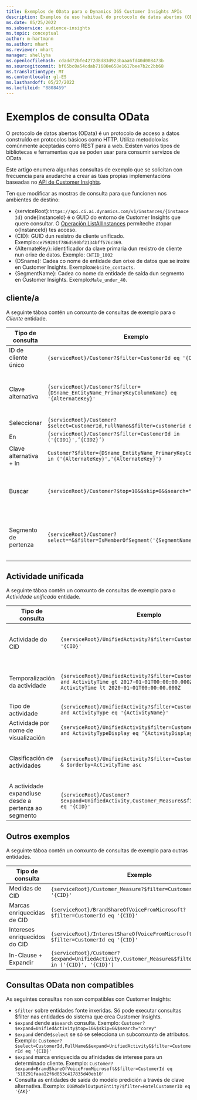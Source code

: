 ```yaml
---
title: Exemplos de OData para o Dynamics 365 Customer Insights APIs
description: Exemplos de uso habitual do protocolo de datos abertos (OData) para consultar as API de Customer Insights para revisar datos.
ms.date: 05/25/2022
ms.subservice: audience-insights
ms.topic: conceptual
author: m-hartmann
ms.author: mhart
ms.reviewer: mhart
manager: shellyha
ms.openlocfilehash: cdadd72bfe4272d8d83d923baaa6fd40d008473b
ms.sourcegitcommit: bf65bc0a54cdab71680e658e1617bee7b2c2bb68
ms.translationtype: MT
ms.contentlocale: gl-ES
ms.lasthandoff: 05/27/2022
ms.locfileid: "8808459"
---
```

# <a name="odata-query-examples"></a>Exemplos de consulta OData

O protocolo de datos abertos (OData) é un protocolo de acceso a datos construído en protocolos básicos como HTTP. Utiliza metodoloxías comúnmente aceptadas como REST para a web. Existen varios tipos de bibliotecas e ferramentas que se poden usar para consumir servizos de OData.

Este artigo enumera algunhas consultas de exemplo que se solicitan con frecuencia para axudarche a crear as túas propias implementacións baseadas no [API de Customer Insights](apis.md).

Ten que modificar as mostras de consulta para que funcionen nos ambientes de destino: 

- {serviceRoot}:`https://api.ci.ai.dynamics.com/v1/instances/{instanceId}` onde{instanceId} é o GUID do entorno de Customer Insights que quere consultar. O [Operación ListAllInstances](https://developer.ci.ai.dynamics.com/api-details#api=CustomerInsights&operation=Get-all-instances) permíteche atopar o{InstanceId} tes acceso.
- {CID}: GUID dun rexistro de cliente unificado. Exemplo:`ce759201f786d590bf2134bff576c369`.
- {AlternateKey}: identificador da clave primaria dun rexistro de cliente nun orixe de datos. Exemplo: `CNTID_1002`
- {DSname}: Cadea co nome de entidade dun orixe de datos que se inxire en Customer Insights. Exemplo:`Website_contacts`.
- {SegmentName}: Cadea co nome da entidade de saída dun segmento en Customer Insights. Exemplo:`Male_under_40`.

## <a name="customer"></a>cliente/a

A seguinte táboa contén un conxunto de consultas de exemplo para o *Cliente* entidade.

|Tipo de consulta |Exemplo  | Nota  |
|---------|---------|---------|
|ID de cliente único     | `{serviceRoot}/Customer?$filter=CustomerId eq '{CID}'`          |  |
|Clave alternativa    | `{serviceRoot}/Customer?$filter={DSname_EntityName_PrimaryKeyColumnName} eq '{AlternateKey}'`         |  As claves alternativas persisten na entidade cliente unificada       |
|Seleccionar   | `{serviceRoot}/Customer?$select=CustomerId,FullName&$filter=customerid eq '1'`        |         |
|En    | `{serviceRoot}/Customer?$filter=CustomerId in ('{CID1}',’{CID2}’)`        |         |
|Clave alternativa + In   | `Customer?$filter={DSname_EntityName_PrimaryKeyColumnName} in ('{AlternateKey}','{AlternateKey}')`         |         |
|Buscar  | `{serviceRoot}/Customer?$top=10&$skip=0&$search="string"`        |   Devolve os 10 primeiros resultados para unha cadea de busca      |
|Segmento de pertenza  | `{serviceRoot}/Customer?select=*&$filter=IsMemberOfSegment('{SegmentName}')&$top=10`     | Devolve un número predefinido de filas da entidade de segmentación.      |

## <a name="unified-activity"></a>Actividade unificada

A seguinte táboa contén un conxunto de consultas de exemplo para o *Actividade unificada* entidade.

|Tipo de consulta |Exemplo  | Nota  |
|---------|---------|---------|
|Actividade do CID     | `{serviceRoot}/UnifiedActivity?$filter=CustomerId eq '{CID}'`          | Lista actividades dun perfil de cliente específico |
|Temporalización da actividade    | `{serviceRoot}/UnifiedActivity?$filter=CustomerId eq '{CID}' and ActivityTime gt 2017-01-01T00:00:00.000Z and ActivityTime lt 2020-01-01T00:00:00.000Z`     |  Actividades dun perfil de cliente nun marco temporal       |
|Tipo de actividade    |   `{serviceRoot}/UnifiedActivity?$filter=CustomerId eq '{CID}' and ActivityType eq '{ActivityName}'`        |         |
|Actividade por nome de visualización     | `{serviceRoot}/UnifiedActivity$filter=CustomerId eq ‘{CID}’ and ActivityTypeDisplay eq ‘{ActivityDisplayName}’`        | |
|Clasificación de actividades    | `{serviceRoot}/UnifiedActivity?$filter=CustomerId eq ‘{CID}’ & $orderby=ActivityTime asc`     |  Ordenar as actividades ascendentes ou descendentes       |
|A actividade expandiuse desde a pertenza ao segmento  |   `{serviceRoot}/Customer?$expand=UnifiedActivity,Customer_Measure&$filter=CustomerId eq '{CID}'`     |         |

## <a name="other-examples"></a>Outros exemplos

A seguinte táboa contén un conxunto de consultas de exemplo para outras entidades.

|Tipo de consulta |Exemplo  | Nota  |
|---------|---------|---------|
|Medidas de CID    | `{serviceRoot}/Customer_Measure?$filter=CustomerId eq '{CID}'`          |  |
|Marcas enriquecidas de CID    | `{serviceRoot}/BrandShareOfVoiceFromMicrosoft?$filter=CustomerId eq '{CID}'`  |       |
|Intereses enriquecidos do CID    |   `{serviceRoot}/InterestShareOfVoiceFromMicrosoft?$filter=CustomerId eq '{CID}'`       |         |
|In-Clause + Expandir     | `{serviceRoot}/Customer?$expand=UnifiedActivity,Customer_Measure&$filter=CustomerId in ('{CID}', '{CID}')`         | |

## <a name="not-supported-odata-queries"></a>Consultas OData non compatibles

As seguintes consultas non son compatibles con Customer Insights:

- `$filter` sobre entidades fonte inxeridas. Só pode executar consultas $filter nas entidades do sistema que crea Customer Insights.
- `$expand` dende a`$search` consulta. Exemplo: `Customer?$expand=UnifiedActivity$top=10&$skip=0&$search="corey"`
- `$expand` dende`$select` se só se selecciona un subconxunto de atributos. Exemplo: `Customer?$select=CustomerId,FullName&$expand=UnifiedActivity&$filter=CustomerId eq '{CID}'`
- `$expand` marca enriquecida ou afinidades de interese para un determinado cliente. Exemplo: `Customer?$expand=BrandShareOfVoiceFromMicrosoft&$filter=CustomerId eq '518291faaa12f6d853c417835d40eb10'`
- Consulta as entidades de saída do modelo predición a través de clave alternativa. Exemplo: `OOBModelOutputEntity?$filter=HotelCustomerID eq '{AK}'`
